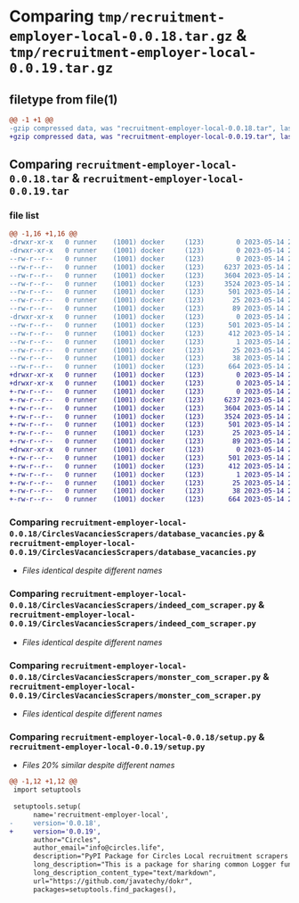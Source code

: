 # Comparing `tmp/recruitment-employer-local-0.0.18.tar.gz` & `tmp/recruitment-employer-local-0.0.19.tar.gz`

## filetype from file(1)

```diff
@@ -1 +1 @@
-gzip compressed data, was "recruitment-employer-local-0.0.18.tar", last modified: Sun May 14 20:34:39 2023, max compression
+gzip compressed data, was "recruitment-employer-local-0.0.19.tar", last modified: Sun May 14 20:46:25 2023, max compression
```

## Comparing `recruitment-employer-local-0.0.18.tar` & `recruitment-employer-local-0.0.19.tar`

### file list

```diff
@@ -1,16 +1,16 @@
-drwxr-xr-x   0 runner    (1001) docker     (123)        0 2023-05-14 20:34:39.443374 recruitment-employer-local-0.0.18/
-drwxr-xr-x   0 runner    (1001) docker     (123)        0 2023-05-14 20:34:39.443374 recruitment-employer-local-0.0.18/CirclesVacanciesScrapers/
--rw-r--r--   0 runner    (1001) docker     (123)        0 2023-05-14 20:34:24.000000 recruitment-employer-local-0.0.18/CirclesVacanciesScrapers/__init__.py
--rw-r--r--   0 runner    (1001) docker     (123)     6237 2023-05-14 20:34:24.000000 recruitment-employer-local-0.0.18/CirclesVacanciesScrapers/database_vacancies.py
--rw-r--r--   0 runner    (1001) docker     (123)     3604 2023-05-14 20:34:24.000000 recruitment-employer-local-0.0.18/CirclesVacanciesScrapers/indeed_com_scraper.py
--rw-r--r--   0 runner    (1001) docker     (123)     3524 2023-05-14 20:34:24.000000 recruitment-employer-local-0.0.18/CirclesVacanciesScrapers/monster_com_scraper.py
--rw-r--r--   0 runner    (1001) docker     (123)      501 2023-05-14 20:34:39.443374 recruitment-employer-local-0.0.18/PKG-INFO
--rw-r--r--   0 runner    (1001) docker     (123)       25 2023-05-14 20:34:24.000000 recruitment-employer-local-0.0.18/README.md
--rw-r--r--   0 runner    (1001) docker     (123)       89 2023-05-14 20:34:24.000000 recruitment-employer-local-0.0.18/pyproject.toml
-drwxr-xr-x   0 runner    (1001) docker     (123)        0 2023-05-14 20:34:39.443374 recruitment-employer-local-0.0.18/recruitment_employer_local.egg-info/
--rw-r--r--   0 runner    (1001) docker     (123)      501 2023-05-14 20:34:39.000000 recruitment-employer-local-0.0.18/recruitment_employer_local.egg-info/PKG-INFO
--rw-r--r--   0 runner    (1001) docker     (123)      412 2023-05-14 20:34:39.000000 recruitment-employer-local-0.0.18/recruitment_employer_local.egg-info/SOURCES.txt
--rw-r--r--   0 runner    (1001) docker     (123)        1 2023-05-14 20:34:39.000000 recruitment-employer-local-0.0.18/recruitment_employer_local.egg-info/dependency_links.txt
--rw-r--r--   0 runner    (1001) docker     (123)       25 2023-05-14 20:34:39.000000 recruitment-employer-local-0.0.18/recruitment_employer_local.egg-info/top_level.txt
--rw-r--r--   0 runner    (1001) docker     (123)       38 2023-05-14 20:34:39.443374 recruitment-employer-local-0.0.18/setup.cfg
--rw-r--r--   0 runner    (1001) docker     (123)      664 2023-05-14 20:34:24.000000 recruitment-employer-local-0.0.18/setup.py
+drwxr-xr-x   0 runner    (1001) docker     (123)        0 2023-05-14 20:46:25.101202 recruitment-employer-local-0.0.19/
+drwxr-xr-x   0 runner    (1001) docker     (123)        0 2023-05-14 20:46:25.101202 recruitment-employer-local-0.0.19/CirclesVacanciesScrapers/
+-rw-r--r--   0 runner    (1001) docker     (123)        0 2023-05-14 20:46:14.000000 recruitment-employer-local-0.0.19/CirclesVacanciesScrapers/__init__.py
+-rw-r--r--   0 runner    (1001) docker     (123)     6237 2023-05-14 20:46:14.000000 recruitment-employer-local-0.0.19/CirclesVacanciesScrapers/database_vacancies.py
+-rw-r--r--   0 runner    (1001) docker     (123)     3604 2023-05-14 20:46:14.000000 recruitment-employer-local-0.0.19/CirclesVacanciesScrapers/indeed_com_scraper.py
+-rw-r--r--   0 runner    (1001) docker     (123)     3524 2023-05-14 20:46:14.000000 recruitment-employer-local-0.0.19/CirclesVacanciesScrapers/monster_com_scraper.py
+-rw-r--r--   0 runner    (1001) docker     (123)      501 2023-05-14 20:46:25.101202 recruitment-employer-local-0.0.19/PKG-INFO
+-rw-r--r--   0 runner    (1001) docker     (123)       25 2023-05-14 20:46:14.000000 recruitment-employer-local-0.0.19/README.md
+-rw-r--r--   0 runner    (1001) docker     (123)       89 2023-05-14 20:46:14.000000 recruitment-employer-local-0.0.19/pyproject.toml
+drwxr-xr-x   0 runner    (1001) docker     (123)        0 2023-05-14 20:46:25.101202 recruitment-employer-local-0.0.19/recruitment_employer_local.egg-info/
+-rw-r--r--   0 runner    (1001) docker     (123)      501 2023-05-14 20:46:25.000000 recruitment-employer-local-0.0.19/recruitment_employer_local.egg-info/PKG-INFO
+-rw-r--r--   0 runner    (1001) docker     (123)      412 2023-05-14 20:46:25.000000 recruitment-employer-local-0.0.19/recruitment_employer_local.egg-info/SOURCES.txt
+-rw-r--r--   0 runner    (1001) docker     (123)        1 2023-05-14 20:46:25.000000 recruitment-employer-local-0.0.19/recruitment_employer_local.egg-info/dependency_links.txt
+-rw-r--r--   0 runner    (1001) docker     (123)       25 2023-05-14 20:46:25.000000 recruitment-employer-local-0.0.19/recruitment_employer_local.egg-info/top_level.txt
+-rw-r--r--   0 runner    (1001) docker     (123)       38 2023-05-14 20:46:25.101202 recruitment-employer-local-0.0.19/setup.cfg
+-rw-r--r--   0 runner    (1001) docker     (123)      664 2023-05-14 20:46:14.000000 recruitment-employer-local-0.0.19/setup.py
```

### Comparing `recruitment-employer-local-0.0.18/CirclesVacanciesScrapers/database_vacancies.py` & `recruitment-employer-local-0.0.19/CirclesVacanciesScrapers/database_vacancies.py`

 * *Files identical despite different names*

### Comparing `recruitment-employer-local-0.0.18/CirclesVacanciesScrapers/indeed_com_scraper.py` & `recruitment-employer-local-0.0.19/CirclesVacanciesScrapers/indeed_com_scraper.py`

 * *Files identical despite different names*

### Comparing `recruitment-employer-local-0.0.18/CirclesVacanciesScrapers/monster_com_scraper.py` & `recruitment-employer-local-0.0.19/CirclesVacanciesScrapers/monster_com_scraper.py`

 * *Files identical despite different names*

### Comparing `recruitment-employer-local-0.0.18/setup.py` & `recruitment-employer-local-0.0.19/setup.py`

 * *Files 20% similar despite different names*

```diff
@@ -1,12 +1,12 @@
 import setuptools
 
 setuptools.setup(
      name='recruitment-employer-local',
-     version='0.0.18',
+     version='0.0.19',
      author="Circles",
      author_email="info@circles.life",
      description="PyPI Package for Circles Local recruitment scrapers Python",
      long_description="This is a package for sharing common Logger function used in different repositories",
      long_description_content_type="text/markdown",
      url="https://github.com/javatechy/dokr",
      packages=setuptools.find_packages(),
```

